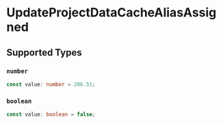 # UpdateProjectDataCacheAliasAssigned


## Supported Types

### `number`

```typescript
const value: number = 206.51;
```

### `boolean`

```typescript
const value: boolean = false;
```

